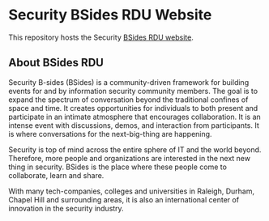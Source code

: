 # Security BSides RDU Website
This repository hosts the Security [BSides RDU website](https://bsidesrdu.org).

## About BSides RDU

Security B-sides (BSides) is a community-driven framework for building events for and by information security community members.
The goal is to expand the spectrum of conversation beyond the traditional confines of space and time. It creates opportunities for individuals to both present and participate in an intimate atmosphere that encourages collaboration.
It is an intense event with discussions, demos, and interaction from participants. It is where conversations for the next-big-thing are happening.

Security is top of mind across the entire sphere of IT and the world beyond. Therefore, more people and organizations are interested in the next new thing in security. BSides is the place where these people come to collaborate, learn and share.

With many tech-companies, colleges and universities in Raleigh, Durham, Chapel Hill and surrounding areas, it is also an international center of innovation in the security industry.


